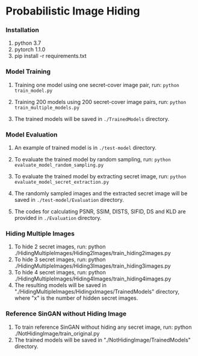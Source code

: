 # Probabilistic Image Hiding

### Installation
1. python 3.7
2. pytorch 1.1.0
3. pip install -r requirements.txt

### Model Training
1. Training one model using one secret-cover image pair, run: ``python train_model.py``

2. Training 200 models using 200 secret-cover image pairs, run: ``python train_multiple_models.py``

3. The trained models will be saved in ``./TrainedModels`` directory.

### Model Evaluation
1. An example of trained model is in ``./test-model`` directory.

2. To evaluate the trained model by random sampling, run: ``python evaluate_model_random_sampling.py``

3. To evaluate the trained model by extracting secret image, run: ``python evaluate_model_secret_extraction.py``

4. The randomly sampled images and the extracted secret image will be saved in ``./test-model/Evaluation`` directory.

5. The codes for calculating PSNR, SSIM, DISTS, SIFID, DS and KLD are provided in ``./Evaluation`` directory.

### Hiding Multiple Images
1. To hide 2 secret images, run: python ./HidingMultipleImages/Hiding2Images/train_hiding2images.py
2. To hide 3 secret images, run: python ./HidingMultipleImages/Hiding3Images/train_hiding3images.py
3. To hide 4 secret images, run: python ./HidingMultipleImages/Hiding4Images/train_hiding4images.py
4. The resulting models will be saved in "./HidingMultipleImages/HidingxImages/TrainedModels" directory, where "x" is the number of hidden secret images.

### Reference SinGAN without Hiding Image
1. To train reference SinGAN without hiding any secret image, run: python ./NotHidingImage/train_original.py
2. The trained models will be saved in "./NotHidingImage/TrainedModels" directory.
